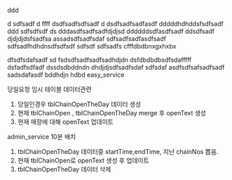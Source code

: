 ddd

d
sdfsadf
d
ffff
dsdfsadfsdfsadf
d
dsdfsadfsadfasdf
dddddhdhddsfsdfsadf
ddd
sdfsdfsdf
ds
dddasdfsadfsadfdjdjsd
ddddddsdfasdfsadf
ddsdfsadf
djdjdjdsfsadfsa
assadsdfsadfsdaf
sdfsadfsadfasdfsadf
sdfsadfhdhdnsdfsdfsdf
sdfsdf
sdfsadfs
cfffdbdbnxgxhxbx

dfsdfsdafsadf
sd
fsdsdfsadfsadfsadhdjdn
dsfdbdbdbsdfsdafffff
dsfadfsdfadf
dssdsdbddndn
dhdjdjsdfsadfsdaf
sdfsdaf
asdfsdfsafsadfsadf
sadsdafasdf
bddhdjn
hdbd
easy_service


당일요청 임시 테이블 데이터관련
1. 당일인경우 tblChainOpenTheDay 데이터 생성
2. 현재 tblChainOpen , tblChainOpenTheDay merge 후 openText 생성
3. 현재 매장에 대해 openText 업데이트

admin_service
10분 배치
1. tblChainOpenTheDay 데이터중 startTime,endTime, 지난 chainNos 뽑음.
2. 현재 tblChainOpen로 openText 생성 후 업데이트
2. tblChainOpenTheDay 데이터 삭제



